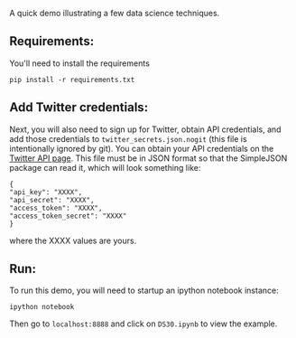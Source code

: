 A quick demo illustrating a few data science techniques.

## Requirements:
You'll need to install the requirements
```
pip install -r requirements.txt
```

## Add Twitter credentials:
Next, you will also need to sign up for Twitter, obtain API credentials, and add those credentials to `twitter_secrets.json.nogit` (this file is intentionally ignored by git).  You can obtain your API credentials on the [Twitter API page](http://apps.twitter.com/). This file must be in JSON format so that the SimpleJSON package can read it, which will look something like: 
```
{
"api_key": "XXXX",
"api_secret": "XXXX",
"access_token": "XXXX",
"access_token_secret": "XXXX"
}
```
where the XXXX values are yours.

## Run:
To run this demo, you will need to startup an ipython notebook instance:
```
ipython notebook
```

Then go to `localhost:8888` and click on `DS30.ipynb` to view the example.
